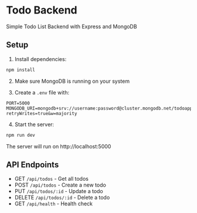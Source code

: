 # Todo Backend

Simple Todo List Backend with Express and MongoDB

## Setup

1. Install dependencies:
```bash
npm install
```

2. Make sure MongoDB is running on your system

3. Create a `.env` file with:
```
PORT=5000
MONGODB_URI=mongodb+srv://username:password@cluster.mongodb.net/todoapp?retryWrites=true&w=majority
```

4. Start the server:
```bash
npm run dev
```

The server will run on http://localhost:5000

## API Endpoints

- GET `/api/todos` - Get all todos
- POST `/api/todos` - Create a new todo
- PUT `/api/todos/:id` - Update a todo
- DELETE `/api/todos/:id` - Delete a todo
- GET `/api/health` - Health check
